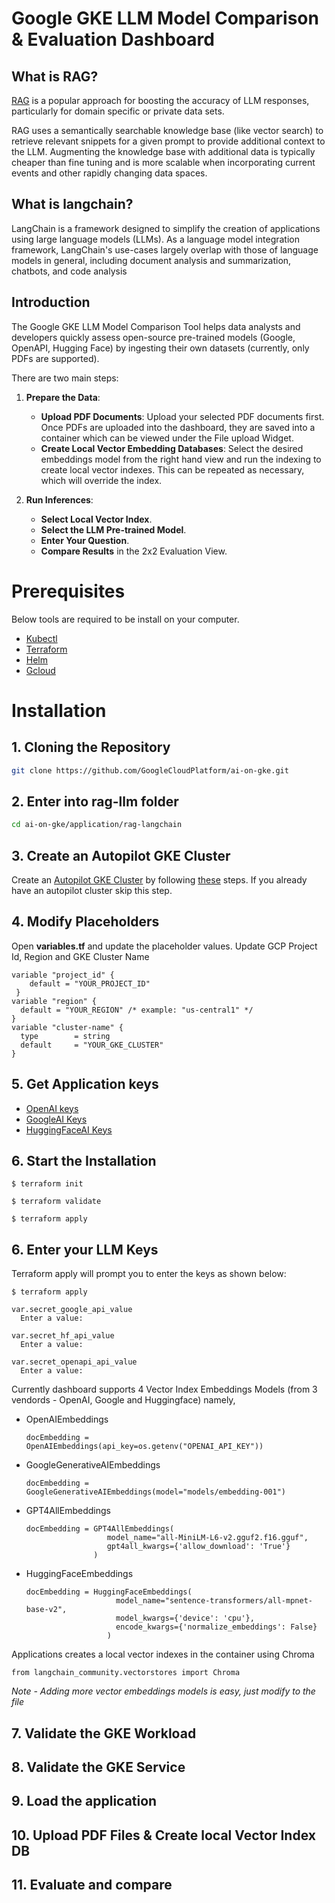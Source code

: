 # Google GKE LLM Model Comparison & Evaluation Dashboard

## What is RAG?
[RAG](https://cloud.google.com/blog/products/ai-machine-learning/rag-with-databases-on-google-cloud) is a popular approach for boosting the accuracy of LLM responses, particularly for domain specific or private data sets.

RAG uses a semantically searchable knowledge base (like vector search) to retrieve relevant snippets for a given prompt to provide additional context to the LLM. Augmenting the knowledge base with additional data is typically cheaper than fine tuning and is more scalable when incorporating current events and other rapidly changing data spaces.

## What is langchain?
LangChain is a framework designed to simplify the creation of applications using large language models (LLMs). As a language model integration framework, LangChain's use-cases largely overlap with those of language models in general, including document analysis and summarization, chatbots, and code analysis

## Introduction

The Google GKE LLM Model Comparison Tool helps data analysts and developers quickly assess open-source pre-trained models (Google, OpenAPI, Hugging Face) by ingesting their own datasets (currently, only PDFs are supported).

There are two main steps:

1. **Prepare the Data**:
   - **Upload PDF Documents**: Upload your selected PDF documents first. Once PDFs are uploaded into the dashboard, they are saved into a container which can be viewed under the File upload Widget.
   - **Create Local Vector Embedding Databases**: Select the desired embeddings model from the right hand view and run the indexing to create local vector indexes. This can be repeated as necessary, which will override the index.
   
2. **Run Inferences**:
   - **Select Local Vector Index**.
   - **Select the LLM Pre-trained Model**.
   - **Enter Your Question**.
   - **Compare Results** in the 2x2 Evaluation View.

# Prerequisites

Below tools are required to be install on your computer.

* [Kubectl](https://kubernetes.io/docs/tasks/tools/#kubectl)
* [Terraform](https://developer.hashicorp.com/terraform/tutorials/aws-get-started/install-cli)
* [Helm](https://helm.sh/docs/intro/install/)
* [Gcloud](https://cloud.google.com/sdk/docs/install)

# Installation

## 1. Cloning the Repository

```bash
git clone https://github.com/GoogleCloudPlatform/ai-on-gke.git
```

## 2. Enter into rag-llm folder

```bash
cd ai-on-gke/application/rag-langchain
```
## 3. Create an Autopilot GKE Cluster

Create an [Autopilot GKE Cluster]((https://cloud.google.com/kubernetes-engine/docs/how-to/creating-an-autopilot-cluster)) by following [these](https://cloud.google.com/kubernetes-engine/docs/how-to/creating-an-autopilot-cluster) steps. If you already have an autopilot cluster skip this step.

## 4. Modify Placeholders

Open **variables.tf** and update the placeholder values. Update GCP Project Id, Region and GKE Cluster Name

```
variable "project_id" {
    default = "YOUR_PROJECT_ID"
 }
variable "region" {
  default = "YOUR_REGION" /* example: "us-central1" */
}
variable "cluster-name" {
  type        = string
  default     = "YOUR_GKE_CLUSTER"
}
```

## 5. Get Application keys

* [OpenAI keys](https://help.openai.com/en/articles/4936850-where-do-i-find-my-openai-api-key)
* [GoogleAI Keys](https://aistudio.google.com/app/apikey)
* [HuggingFaceAI Keys](https://aistudio.google.com/app/apikey)


## 6. Start the Installation

```
$ terraform init

$ terraform validate

$ terraform apply
```
## 6. Enter your LLM Keys

Terraform apply will prompt you to enter the keys as shown below:

```
$ terraform apply

var.secret_google_api_value
  Enter a value: 

var.secret_hf_api_value
  Enter a value: 

var.secret_openapi_api_value
  Enter a value: 
```

Currently dashboard supports 4 Vector Index Embeddings Models (from 3 vendords - OpenAI, Google and Huggingface) namely,

* OpenAIEmbeddings
  ```
  docEmbedding = OpenAIEmbeddings(api_key=os.getenv("OPENAI_API_KEY"))
  ``` 
* GoogleGenerativeAIEmbeddings
  ```
  docEmbedding = GoogleGenerativeAIEmbeddings(model="models/embedding-001")
  ```
* GPT4AllEmbeddings
  ```
  docEmbedding = GPT4AllEmbeddings(
                    model_name="all-MiniLM-L6-v2.gguf2.f16.gguf",
                    gpt4all_kwargs={'allow_download': 'True'}
                 )
  ```
* HuggingFaceEmbeddings
  ```
  docEmbedding = HuggingFaceEmbeddings(
                      model_name="sentence-transformers/all-mpnet-base-v2",
                      model_kwargs={'device': 'cpu'},
                      encode_kwargs={'normalize_embeddings': False}
                    )
  ```

Applications creates a local vector indexes in the container using Chroma

```
from langchain_community.vectorstores import Chroma
```

*Note - Adding more vector embeddings models is easy, just modify to the file <TBD>*

## 7. Validate the GKE Workload
<TBD>

## 8. Validate the GKE Service
<TBD>

## 9. Load the application
<TBD>

## 10. Upload PDF Files & Create local Vector Index DB
<TBD>

## 11. Evaluate and compare
<TBD>